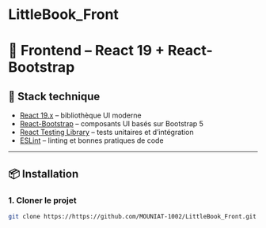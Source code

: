 # LittleBook_Front
# 📘 Frontend – React 19 + React-Bootstrap

## 🚀 Stack technique
- [React 19.x](https://react.dev/) – bibliothèque UI moderne
- [React-Bootstrap](https://react-bootstrap.netlify.app/) – composants UI basés sur Bootstrap 5
- [React Testing Library](https://testing-library.com/docs/react-testing-library/intro/) – tests unitaires et d’intégration
- [ESLint](https://eslint.org/) – linting et bonnes pratiques de code

---

## 📦 Installation

### 1. Cloner le projet
```bash
git clone https://https://github.com/MOUNIAT-1002/LittleBook_Front.git

